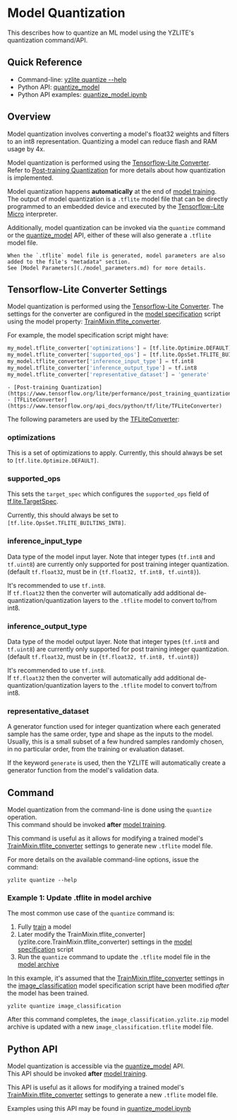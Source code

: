 # Model Quantization

This describes how to quantize an ML model using the YZLITE's quantization command/API.

## Quick Reference

- Command-line: [yzlite quantize --help](../command_line/quantize.md)
- Python API: [quantize_model](yzlite.core.quantize_model)
- Python API examples: [quantize_model.ipynb](../../yzlite/examples/quantize_model.ipynb)

## Overview

Model quantization involves converting a model's float32 weights and filters to an int8 representation.
Quantizing a model can reduce flash and RAM usage by 4x.

Model quantization is performed using the [Tensorflow-Lite Converter](https://www.tensorflow.org/lite/convert).  
Refer to [Post-training Quantization](https://www.tensorflow.org/lite/performance/post_training_quantization)
for more details about how quantization is implemented.

Model quantization happens __automatically__ at the end of [model training](./model_training.md).  
The output of model quantization is a `.tflite` model file that can be directly programmed to an
embedded device and executed by the [Tensorflow-Lite Micro](https://github.com/tensorflow/tflite-micro) interpreter.

Additionally, model quantization can be invoked via the `quantize` command or the [quantize_model](yzlite.core.quantize_model) API,
either of these will also generate a `.tflite` model file.

```{note}
When the `.tflite` model file is generated, model parameters are also added to the file's "metadata" section.
See [Model Parameters](./model_parameters.md) for more details.
```

## Tensorflow-Lite Converter Settings

Model quantization is performed using the [Tensorflow-Lite Converter](https://www.tensorflow.org/lite/convert).
The settings for the converter are configured in the [model specification](./model_specification.md) script
using the model property: [TrainMixin.tflite_converter](yzlite.core.TrainMixin.tflite_converter).

For example, the model specification script might have:

```python
my_model.tflite_converter['optimizations'] = [tf.lite.Optimize.DEFAULT]
my_model.tflite_converter['supported_ops'] = [tf.lite.OpsSet.TFLITE_BUILTINS_INT8]
my_model.tflite_converter['inference_input_type'] = tf.int8
my_model.tflite_converter['inference_output_type'] = tf.int8
my_model.tflite_converter['representative_dataset'] = 'generate'
```

```{seealso}
- [Post-training Quantization](https://www.tensorflow.org/lite/performance/post_training_quantization)
- [TFLiteConverter](https://www.tensorflow.org/api_docs/python/tf/lite/TFLiteConverter)
```

The following parameters are used by the [TFLiteConverter](https://www.tensorflow.org/api_docs/python/tf/lite/TFLiteConverter):

### optimizations

This is a set of optimizations to apply.
Currently, this should always be set to `[tf.lite.Optimize.DEFAULT]`.

### supported_ops

This sets the `target_spec` which configures the  `supported_ops` field of [tf.lite.TargetSpec](https://www.tensorflow.org/api_docs/python/tf/lite/TargetSpec).

Currently, this should always be set to `[tf.lite.OpsSet.TFLITE_BUILTINS_INT8]`.

### inference_input_type

Data type of the model input layer. Note that integer types (`tf.int8` and `tf.uint8`) are currently only supported for post training integer quantization.  
(default `tf.float32`, must be in `{tf.float32, tf.int8, tf.uint8}`).

It's recommended to use `tf.int8`.  
If `tf.float32` then the converter will automatically add additional de-quantization/quantization layers
to the `.tflite` model to convert to/from int8.

### inference_output_type

Data type of the model output layer. Note that integer types (`tf.int8` and `tf.uint8`) are currently only supported for post training integer quantization.  
(default `tf.float32`, must be in `{tf.float32, tf.int8, tf.uint8}`)

It's recommended to use `tf.int8`.  
If `tf.float32` then the converter will automatically add additional de-quantization/quantization layers
to the `.tflite` model to convert to/from int8.

### representative_dataset

A generator function used for integer quantization where each generated sample has the same order, type and shape as the inputs to the model. Usually, this is a small subset of a few hundred samples randomly chosen, in no particular order, from the training or evaluation dataset.

If the keyword `generate` is used, then the YZLITE will automatically create a generator function from the model's validation data.

## Command

Model quantization from the command-line is done using the `quantize` operation.  
This command should be invoked __after__ [model training](./model_training.md).

This command is useful as it allows for modifying a trained model's [TrainMixin.tflite_converter](yzlite.core.TrainMixin.tflite_converter)
settings to generate new `.tflite` model file.

For more details on the available command-line options, issue the command:

```shell
yzlite quantize --help
```

### Example 1: Update .tflite in model archive

The most common use case of the `quantize` command is:

1. Fully [train](./model_training.md) a model
2. Later modify the TrainMixin.tflite_converter](yzlite.core.TrainMixin.tflite_converter) settings in the [model specification](./model_specification.md) script
3. Run the `quantize` command to update the `.tflite` model file in the [model archive](./model_archive.md)

In this example, it's assumed that the [TrainMixin.tflite_converter](yzlite.core.TrainMixin.tflite_converter) settings in
the [image_classification](yzlite.models.tinyml.image_classification) model specification script have been modified _after_ the model has been
trained.

```shell
yzlite quantize image_classification
```

After this command completes, the `image_classification.yzlite.zip` model archive is updated with a new `image_classification.tflite` model file.

## Python API

Model quantization is accessible via the [quantize_model](yzlite.core.quantize_model) API.  
This API should be invoked __after__ [model training](./model_training.md).

This API is useful as it allows for modifying a trained model's [TrainMixin.tflite_converter](yzlite.core.TrainMixin.tflite_converter)
settings to generate a new `.tflite` model file.

Examples using this API may be found in [quantize_model.ipynb](../../yzlite/examples/quantize_model.ipynb)
